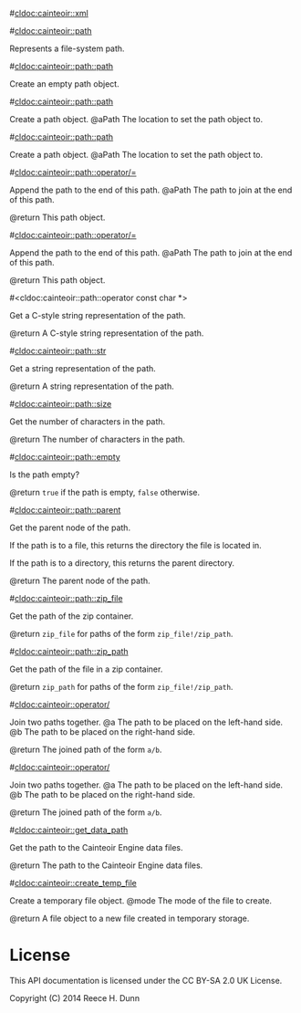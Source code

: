 #<cldoc:cainteoir::xml>

#<cldoc:cainteoir::path>

Represents a file-system path.

#<cldoc:cainteoir::path::path>

Create an empty path object.

#<cldoc:cainteoir::path::path>

Create a path object.
@aPath The location to set the path object to.

#<cldoc:cainteoir::path::path>

Create a path object.
@aPath The location to set the path object to.

#<cldoc:cainteoir::path::operator/=>

Append the path to the end of this path.
@aPath The path to join at the end of this path.

@return This path object.

#<cldoc:cainteoir::path::operator/=>

Append the path to the end of this path.
@aPath The path to join at the end of this path.

@return This path object.

#<cldoc:cainteoir::path::operator const char *>

Get a C-style string representation of the path.

@return A C-style string representation of the path.

#<cldoc:cainteoir::path::str>

Get a string representation of the path.

@return A string representation of the path.

#<cldoc:cainteoir::path::size>

Get the number of characters in the path.

@return The number of characters in the path.

#<cldoc:cainteoir::path::empty>

Is the path empty?

@return `true` if the path is empty, `false` otherwise.

#<cldoc:cainteoir::path::parent>

Get the parent node of the path.

If the path is to a file, this returns the directory the file is located in.

If the path is to a directory, this returns the parent directory.

@return The parent node of the path.

#<cldoc:cainteoir::path::zip_file>

Get the path of the zip container.

@return `zip_file` for paths of the form `zip_file!/zip_path`.

#<cldoc:cainteoir::path::zip_path>

Get the path of the file in a zip container.

@return `zip_path` for paths of the form `zip_file!/zip_path`.

#<cldoc:cainteoir::operator/>

Join two paths together.
@a The path to be placed on the left-hand side.
@b The path to be placed on the right-hand side.

@return The joined path of the form `a/b`.

#<cldoc:cainteoir::operator/>

Join two paths together.
@a The path to be placed on the left-hand side.
@b The path to be placed on the right-hand side.

@return The joined path of the form `a/b`.

#<cldoc:cainteoir::get_data_path>

Get the path to the Cainteoir Engine data files.

@return The path to the Cainteoir Engine data files.

#<cldoc:cainteoir::create_temp_file>

Create a temporary file object.
@mode The mode of the file to create.

@return A file object to a new file created in temporary storage.

# License

This API documentation is licensed under the CC BY-SA 2.0 UK License.

Copyright (C) 2014 Reece H. Dunn
